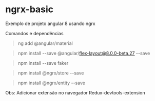 # ngrx-basic
 Exemplo de projeto angular 8 usando ngrx
 
 Comandos e dependências 

>ng add @angular/material

>npm install --save @angular/flex-layout@8.0.0-beta.27 --save

>npm install --save faker

>npm install @ngrx/store --save

>npm install @ngrx/entity --save

Obs: Adicionar extensão no navegador  Redux-devtools-extension 
